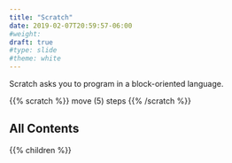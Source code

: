 ```yaml
---
title: "Scratch"
date: 2019-02-07T20:59:57-06:00
#weight: 
draft: true
#type: slide
#theme: white
---
```


Scratch asks you to program in a block-oriented language.

<!--more-->

{{% scratch %}}
move (5) steps
{{% /scratch %}}

## All Contents

{{% children %}}

